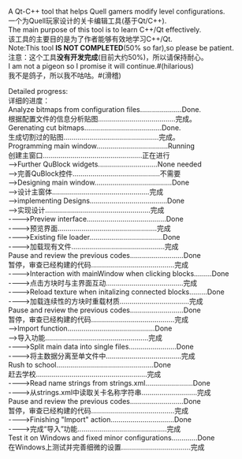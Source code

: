 A Qt-C++ tool that helps Quell gamers modify level configurations.  
一个为Quell玩家设计的关卡编辑工具(基于Qt/C++).  
The main purpose of this tool is to learn C++/Qt effectively.  
该工具的主要目的是为了作者能够有效地学习C++/Qt.  
Note:This tool **IS NOT COMPLETED**(50% so far),so please be patient.  
注意：这个工具**没有开发完成**(目前大约50%)，所以请保持耐心。  
I am not a pigeon so I promise it will continue.#(hilarious)  
我不是鸽子，所以我不咕咕。#(滑稽)  
  
Detailed progress:  
详细的进度：  
Analyze bitmaps from configuration files.....................Done.  
根据配置文件的信息分析贴图.......................................完成。  
Gerenating cut bitmaps.......................................Done.  
生成切割过的贴图................................................完成。  
Programming main window....................................Running  
创建主窗口..................................................正在进行  
-->Further QuBlock widgets..............................None needed  
-->完善QuBlock控件............................................不需要  
-->Designing main window.......................................Done  
-->设计主窗体.................................................完成  
-->implementing Designs.......................................Done  
-->实现设计.....................................................完成  
---->Preview interface........................................Done  
---->预览界面..................................................完成  
---->Existing file loader.....................................Done  
---->加载现有文件...............................................完成  
Pause and review the previous codes...........................Done  
暂停，审查已经构建的代码..........................................完成  
---->Interaction with mainWindow when clicking blocks.........Done  
---->点击方块时与主界面互动.......................................完成  
---->Reload texture when initalizing connected blocks.........Done  
---->加载连续性的方块时重载材质...................................完成  
Pause and review the previous codes...........................Done  
暂停，审查已经构建的代码..........................................完成  
-->Import function............................................Done  
-->导入功能....................................................完成  
---->Split main data into single files........................Done  
---->将主数据分离至单文件中......................................完成  
Rush to school.................................................Done  
赶去学校........................................................完成  
---->Read name strings from strings.xml........................Done  
---->从strings.xml中读取关卡名称字符串............................完成  
Pause and review the previous codes...........................Done  
暂停，审查已经构建的代码..........................................完成  
---->Finishing "Import" action................................Done  
---->完成“导入”功能.............................................完成  
Test it on Windows and fixed minor configurations.............Done  
在Windows上测试并完善细微的设置...................................完成  
